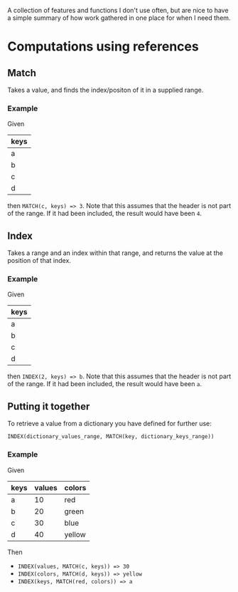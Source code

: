 A collection of features and functions I don't use often, but are nice to have a simple summary of how work gathered in one place for when I need them.

# Computations using references

## Match

Takes a value, and finds the index/positon of it in a supplied range.

### Example

Given

| keys |
|---|
| a |
| b |
| c |
| d |

then `MATCH(c, keys) => 3`. Note that this assumes that the header is not part of the range. If it had been included, the result would have been `4`.

## Index

Takes a range and an index within that range, and returns the value at the position of that index.

### Example

Given

| keys |
|---|
| a |
| b |
| c |
| d |

then `INDEX(2, keys) => b`. Note that this assumes that the header is not part of the range. If it had been included, the result would have been `a`.

## Putting it together

To retrieve a value from a dictionary you have defined for further use:

`INDEX(dictionary_values_range, MATCH(key, dictionary_keys_range))`

### Example

Given

| keys | values | colors |
|---|----|--------|
| a | 10 | red    |
| b | 20 | green  |
| c | 30 | blue   |
| d | 40 | yellow |

Then
* `INDEX(values, MATCH(c, keys)) => 30`
* `INDEX(colors, MATCH(d, keys)) => yellow`
* `INDEX(keys, MATCH(red, colors)) => a`
